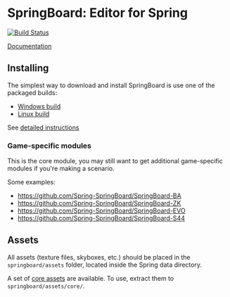 # SpringBoard: Editor for Spring

[![Build Status](https://travis-ci.org/Spring-SpringBoard/SpringBoard-Core.svg?branch=master)](https://travis-ci.org/Spring-SpringBoard/SpringBoard-Core)

[Documentation](http://springboard-core.readthedocs.io/en/latest/)

## Installing

The simplest way to download and install SpringBoard is use one of the packaged builds:
- [Windows build](https://drive.google.com/file/d/0B9FQjbVMFgL2WUYtVUJIRXpkY3M/view?usp=sharing)
- [Linux build ](https://drive.google.com/file/d/0B9FQjbVMFgL2aE9lTElTQWVHUjg/view?usp=sharing)

See [detailed instructions](http://springboard-core.readthedocs.io/en/latest/installing.html)

### Game-specific modules
This is the core module, you may still want to get additional game-specific modules if you're making a scenario.

Some examples:
- https://github.com/Spring-SpringBoard/SpringBoard-BA
- https://github.com/Spring-SpringBoard/SpringBoard-ZK
- https://github.com/Spring-SpringBoard/SpringBoard-EVO
- https://github.com/Spring-SpringBoard/SpringBoard-S44

## Assets

All assets (texture files, skyboxes, etc.) should be placed in the `springboard/assets` folder, located inside the Spring data directory.

A set of [core assets](https://drive.google.com/file/d/0B9FQjbVMFgL2LTM2Z1VVaGRZRDQ/view?usp=sharing) are available. To use, extract them to `springboard/assets/core/`.
